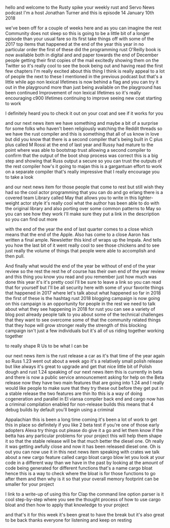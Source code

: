   
hello and welcome to the Rusty spike your weekly rust and Servo News podcast I'm a host Jonathan Turner and this is episode 14 January 10th 2018

  
 we've been off for a couple of weeks here and as you can imagine the rest Community does not sleep so this is going to be a little bit of a longer episode than your usual fare so its first take things off with some of the 2017 top items that happened at the end of the year this year in no particular order the first of these did the programming rust O'Reilly book is now available both in digital and and paper towards the end of December people getting their first copies of the mail excitedly showing them on the Twitter so it's really cool to see the book being out and having read the first few chapters I'm really excited about this thing I think is really appeal to a lot of people the next to these I mentioned in the previous podcast but that's a little while ago non lexical lifetimes is now behind a flag and you can try it out in the playground more than just being available on the playground has been continued Improvement of non lexical lifetimes so it's really encouraging c900 lifetimes continuing to improve seeing new coat starting to work

  
 I definitely heard you to check it out on your coat and see if it works for you

  
 and our next news item we have something and maybe a bit of a surprise for some folks who haven't been religiously watching the Reddit threads so we have the rust compiler and this is something that all of us know in love but did you know that there is a second compiler that's being built in C plus plus called M Rossi at the end of last year and Russy had mature to the point where was able to bootstrap trust allowing a second compiler to confirm that the output of the boot shop process was correct this is a big step and showing that Russ output a secure so you can trust the outputs of the rest compiler how's it going to majan this is a gargantuan effort to work on a separate compiler that's really impressive that I really encourage you to take a look

  
 and our next news item for those people that come to rest but still wish they had so the cool actor programming that you can do and go erlang there is a covered team Library called May that allows you to write in this lighter-weight actor style it's really cool what the author has been able to do with the original library and also porting over some common patterns to May so you can see how they work I'll make sure they put a link in the description so you can find out more

  
 with the end of the year the end of last quarter comes to a close which means that the end of the Apple. Also has come to a close Aaron has written a final ample. Newsletter this kind of wraps up the Impala. And tells you how the last bit of it went really cool to see those chickens and to see just really the volume of things that people were able to accomplish and then pull.

  
 And finally what would the end of the year be without of end of the year review so the rest the rest he of course has their own end of the year review and this thing you know you read and you remember just how much was done this year it's it's pretty cool I'll be sure to leave a link so you can read that for yourself but I'll be all security here with some of your favorite things that happened in 2017 where let's talk about what happened so far in 2018 the first of these is the hashtag rust 2018 blogging campaign is now going on this campaign is an opportunity for people in the rest we need to talk about what they see happening in 2018 for rust you can see a variety of blog post already people talk to you about some of the technical challenges that they want to see overcome some of that the community related things that they hope will grow stronger really the strength of this blocking campaign isn't just a few individuals but it's all of us riding together working together

  
 to really shape R Us to be what I can be

  
 our next news item is the rust release a car as it's that time of the year again so Russ 1.23 went out about a week ago it's a relatively small polish release but like always it's great to upgrade and get that nice little bit of Polish dough and rust 1.24 speaking of our next news item this is currently in beta and there is now a public service announcement asking for help on the Beta release now they have two main features that are going into 1.24 and I really would like people to make sure that they try these out before they get put in a stable release the two features are thin lto this is a way of doing cogeneration and parallel in El viansa compiler back end and cargo now has a criminal compilation enabled for non-release builds this means that 4 debug builds by default you'll begin using a criminal

  
 Appalachian this is been a long time coming it's been a lot of work to get this in place so definitely if you like 2 beta test if you're one of those early adopters Alexa try things out please do give it a go and let them know if the betta has any particular problems for your project this will help them shape it so that the stable release will be that much better the diesel one. Oh really it was getting awfully close and now it has been released diesel one. Oh is out you can now use it in this next news item speaking with crates we talk about a new cargo feature called cargo bloat cargo blow let you look at your code in a different way than we have in the past by looking at the amount of code being generated for different functions that's a name cargo bloat hence this is a way to check where the bloat is for those functions to go after them and then why is it so that your overall memory footprint can be smaller for your project

  
 I link to a write-up of using this for Clap the command line option parser is it cool step-by-step where you see the thought process of how to use cargo bloat and then how to apply that knowledge to your project

  
 and that's it for this week it's been great to have the break but it's also great to be back thanks everyone for listening and keep on resting